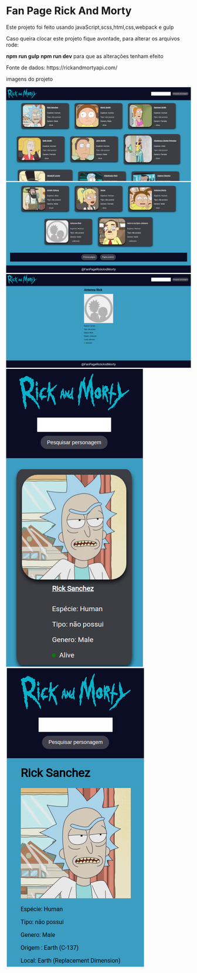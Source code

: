 <h1>Fan Page Rick And Morty</h1>
    

<p>Este projeto foi feito usando javaScript,scss,html,css,webpack e gulp</p>
<p>Caso queira clocar este projeto fique avontade, para alterar os arquivos rode:</p>
<b>npm run gulp</b> <b>npm run dev</b> para que as alterações tenham efeito</p>
<p>Fonte de dados: https://rickandmortyapi.com/</p>


<p>imagens do projeto</p>

<div>
    <img src="images/pagina_principal.png"></img>
    <img src="images/pagina__principal.png"></img>
    <img src="images/pagina_do_personagem.png"></img>
    <img src="images/mobile.png"></img>
    <img src="images/mobile__2.png"></img>
</div>
